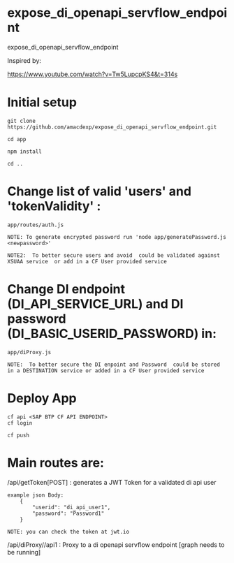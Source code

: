 # expose_di_openapi_servflow_endpoint
expose_di_openapi_servflow_endpoint


Inspired by:

https://www.youtube.com/watch?v=Tw5LupcpKS4&t=314s 



# Initial setup

    git clone https://github.com/amacdexp/expose_di_openapi_servflow_endpoint.git

    cd app 

    npm install 

    cd .. 


# Change list of valid 'users' and 'tokenValidity' : 

    app/routes/auth.js

    NOTE: To generate encrypted password run 'node app/generatePassword.js <newpassword>'

    NOTE2:  To better secure users and avoid  could be validated against XSUAA service  or add in a CF User provided service



# Change DI endpoint (DI_API_SERVICE_URL) and DI password (DI_BASIC_USERID_PASSWORD) in:   
    app/diProxy.js

    NOTE:  To better secure the DI enpoint and Password  could be stored in a DESTINATION service or added in a CF User provided service




# Deploy App 

    cf api <SAP BTP CF API ENDPOINT>
    cf login

    cf push



# Main routes are:  

/api/getToken[POST]       :  generates a JWT Token for a validated di api user

    example json Body:
        {
            "userid": "di_api_user1",
            "password": "Password1"
        }

    NOTE: you can check the token at jwt.io      


/api/diProxy//api1  :  Proxy to a di openapi servflow endpoint  [graph needs to be running]